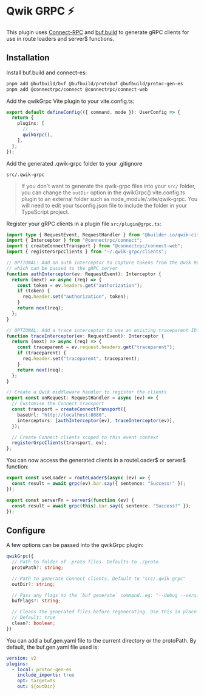 # Qwik GRPC ⚡️

This plugin uses [Connect-RPC](https://connectrpc.com/) and [buf.build](https://buf.build/) to generate gRPC clients for use in route loaders and server$ functions.

## Installation

Install buf.build and connect-es:

```bash
pnpm add @bufbuild/buf @bufbuild/protobuf @bufbuild/protoc-gen-es
pnpm add @connectrpc/connect @connectrpc/connect-web
```

Add the qwikGrpc Vite plugin to your vite.config.ts:

```ts
export default defineConfig(({ command, mode }): UserConfig => {
  return {
    plugins: [
      // ...
      qwikGrpc(),
    ],
  };
});
```

Add the generated .qwik-grpc folder to your .gitignore

```
src/.qwik-grpc
```

> If you don't want to generate the qwik-grpc files into your `src/` folder, you can change the `outDir` option in the qwikGrpc() vite.config.ts plugin to an external folder such as node_module/.vite/qwik-grpc. You will need to edit your tsconfig.json file to include the folder in your TypeScript project.

Register your gRPC clients in a plugin file `src/plugin@grpc.ts`:

```ts
import type { RequestEvent, RequestHandler } from "@builder.io/qwik-city";
import { Interceptor } from "@connectrpc/connect";
import { createConnectTransport } from "@connectrpc/connect-web";
import { registerGrpcClients } from "~/.qwik-grpc/clients";

// OPTIONAL: Add an auth interceptor to capture tokens from the Qwik RequestEvent
// which can be passed to the gRPC server
function authInterceptor(ev: RequestEvent): Interceptor {
  return (next) => async (req) => {
    const token = ev.headers.get("authorization");
    if (token) {
      req.header.set("authorization", token);
    }
    return next(req);
  };
}

// OPTIONAL: Add a trace interceptor to use an existing traceparent ID
function traceInterceptor(ev: RequestEvent): Interceptor {
  return (next) => async (req) => {
    const traceparent = ev.request.headers.get("traceparent");
    if (traceparent) {
      req.header.set("traceparent", traceparent);
    }
    return next(req);
  };
}

// Create a Qwik middleware handler to register the clients
export const onRequest: RequestHandler = async (ev) => {
  // Customise the Connect transport
  const transport = createConnectTransport({
    baseUrl: "http://localhost:8080",
    interceptors: [authInterceptor(ev), traceInterceptor(ev)],
  });

  // Create Connect clients scoped to this event context
  registerGrpcClients(transport, ev);
};
```

You can now access the generated clients in a routeLoader$ or server$ function:

```ts
export const useLoader = routeLoader$(async (ev) => {
  const result = await grpc(ev).bar.say({ sentence: "Success!" });
});

export const serverFn = server$(function (ev) {
  const result = await grpc(this).bar.say({ sentence: "Success!" });
});
```

## Configure

A few options can be passed into the qwikGrpc plugin:

```ts
qwikGrpc({
  // Path to folder of .proto files. Defaults to ./proto
  protoPath?: string;

  // Path to generate Connect clients. Default to "src/.qwik-grpc"
  outDir?: string;

  // Pass any flags to the `buf generate` command. eg: "--debug --version --config"
  bufFlags?: string;

  // Cleans the generated files before regenerating. Use this in place of the buf.build flag --clean.
  // Default: true
  clean?: boolean;
})
```

You can add a buf.gen.yaml file to the current directory or the protoPath. By default, the buf.gen.yaml file used is:

```yaml
version: v2
plugins:
  - local: protoc-gen-es
    include_imports: true
    opt: target=ts
    out: ${outDir}
```
